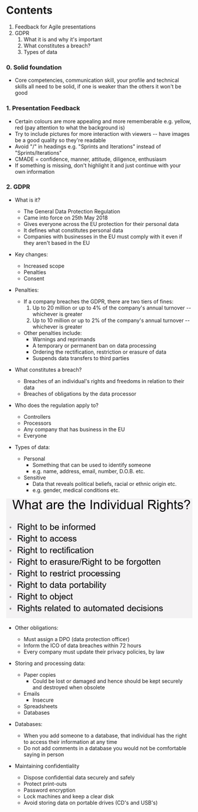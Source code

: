 # Contents
1. Feedback for Agile presentations 
2. GDPR
    1. What it is and why it's important
    2. What constitutes a breach?
    3. Types of data

### 0. Solid foundation
* Core competencies, communication skill, your profile and technical skills all need to be solid, if one is weaker than the others it won't be good

### 1. Presentation Feedback
* Certain colours are more appealing and more rememberable e.g. yellow, red (pay attention to what the background is)
* Try to include pictures for more interaction with viewers -- have images be a good quality so they're readable
* Avoid "/" in headings e.g. "Sprints and Iterations" instead of "Sprints/Iterations"
* CMADE = confidence, manner, attitude, diligence, enthusiasm
* If something is missing, don't highlight it and just continue with your own information

### 2. GDPR
* What is it?
    * The General Data Protection Regulation
    * Came into force on 25th May 2018
    * Gives everyone across the EU protection for their personal data
    * It defines what constitutes personal data
    * Companies with businesses in the EU must comply with it even if they aren't based in the EU

* Key changes:
    * Increased scope
    * Penalties
    * Consent

* Penalties:
    * If a company breaches the GDPR, there are two tiers of fines:
        1. Up to 20 million or up to 4% of the company's annual turnover -- whichever is greater
        2. Up to 10 million or up to 2% of the company's annual turnover -- whichever is greater
    * Other penalties include:
        * Warnings and reprimands
        * A temporary or permanent ban on data processing
        * Ordering the rectification, restriction or erasure of data
        * Suspends data transfers to third parties


* What constitutes a breach?
    * Breaches of an individual's rights and freedoms in relation to their data
    * Breaches of obligations by the data processor

*  Who does the regulation apply to?
    * Controllers
    * Processors
    * Any company that has business in the EU
    * Everyone

* Types of data:
    * Personal
        * Something that can be used to identify someone
        * e.g. name, address, email, number, D.O.B. etc.
    * Sensitive
        * Data that reveals political beliefs, racial or ethnic origin etc.
        * e.g. gender, medical conditions etc.

![GDPR Rights](images/rights.png)    

* Other obligations:
    * Must assign a DPO (data protection officer)
    * Inform the ICO of data breaches within 72 hours
    * Every company must update their privacy policies, by law

* Storing and processing data:
    * Paper copies
        * Could be lost or damaged and hence should be kept securely and destroyed when obsolete
    * Emails
        * Insecure
    * Spreadsheets
    * Databases

* Databases:
    * When you add someone to a database, that individual has the right to access their information at any time
    * Do not add comments in a database you would not be comfortable saying in person

* Maintaining confidentiality
    * Dispose confidential data securely and safely
    * Protect print-outs
    * Password encryption
    * Lock machines and keep a clear disk
    * Avoid storing data on portable drives (CD's and USB's)



